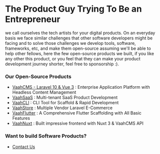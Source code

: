 # The Product Guy Trying To Be an Entrepreneur

we call ourselves the tech artists for your digital products. On an everyday basis we face similar challenges that other software developers might be facing and to solve those challenges we develop tools, software, frameworks, etc, and make them open-source assuming we'll be able to help other fellows, here the few open-source products we built, if you like any other this product, or you feel that they can make your product development journey shorter, feel free to sponsorship :).

### Our Open-Source Products

- [VaahCMS - Laravel 10 & Vue 3](https://vaah.dev/cms) : Enterprise Application Platform with Headless Content Management
- [VaahSaaS](https://vaah.dev/saas) : Multi-tenant SaaS Product Development
- [VaahCLI](https://vaah.dev/cli) : CLI Tool for Scaffold & Rapid Development
- [VaahStore](https://vaah.dev/store) : Multiple Vendor Laravel E-Commerce
- [VaahFlutter](https://vaah.dev/flutter) : A Comprehensive Flutter Scaffolding with All Basic Features  
- [VaahNuxt](https://vaah.dev/nuxt) : Built impressive frontend with Nuxt 3 & VaahCMS API   

### Want to build Software Products?

- [Contact Us](https://webreinvent.com/contact-us?utm_source=github&utm_medium=profile&utm_campaign=themodernpk)
